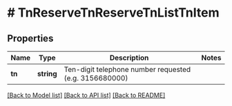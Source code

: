 # # TnReserveTnReserveTnListTnItem

## Properties

Name | Type | Description | Notes
------------ | ------------- | ------------- | -------------
**tn** | **string** | Ten-digit telephone number requested (e.g. 3156680000) |

[[Back to Model list]](../../README.md#models) [[Back to API list]](../../README.md#endpoints) [[Back to README]](../../README.md)
